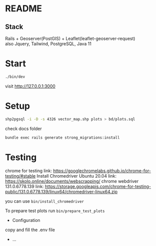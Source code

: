 # README

## Stack

Rails + Geoserver(PostGIS) + Leaflet(leaflet-geoserver-request)\
also Jquery, Tailwind, PostgreSQL, Java 11

# Start

```bash
./bin/dev
```
visit http://127.0.0.1:3000

# Setup

```bash
shp2pgsql -i -D -s 4326 vector_map.shp plots > bd/plots.sql
```

check docs folder

```bash
bundle exec rails generate strong_migrations:install
```

<!-- sudo apt-get install libproj-dev proj-bin -->
# Testing

chrome for testing link: https://googlechromelabs.github.io/chrome-for-testing/#stable
Install Chromedriver Ubuntu 20.04 link: https://skolo.online/documents/webscrapping/
chrome webdriver 131.0.6778.139 link: https://storage.googleapis.com/chrome-for-testing-public/131.0.6778.139/linux64/chromedriver-linux64.zip

you can use `bin/install_chromedriver`

To prepare test plots run `bin/prepare_test_plots`

* Configuration

copy and fill the .env file


* ...
